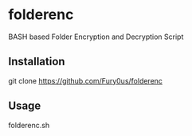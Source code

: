 # folderenc
BASH based Folder Encryption and Decryption Script
## Installation
git clone https://github.com/Fury0us/folderenc
## Usage
folderenc.sh <encrypt> <decrypt> <folder> <password>

